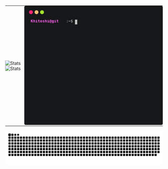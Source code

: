 <table style="border-collapse: collapse; width: 100%;">
  <tr>
    <td style="padding: 0;">
      <img src="https://media1.tenor.com/m/KOEy7Z5vo0oAAAAC/needy-streamer-overload-needy-girl-overdose.gif" alt="Stats" width="100%">
      <img src="http://github-profile-summary-cards.vercel.app/api/cards/most-commit-language?username=Khitoshi&theme=monokai" alt="Stats" width="100%">
    </td>
    <td style="padding: 0;">
      <img src="https://github.com/Khitoshi/github-stats-terminal-style/blob/master/github_stats.svg" alt="GitHub Stats" width="1110">
    </td>
  </tr>
</table>

<picture align="center">
  <source media="(prefers-color-scheme: dark)" srcset="https://raw.githubusercontent.com/Khitoshi/Khitoshi/output/github-contribution-grid-snake-dark.svg" />
  <img src="https://raw.githubusercontent.com/Khitoshi/Khitoshi/output/github-contribution-grid-snake.svg" alt="GitHub Contribution Grid Snake" />
</picture>
